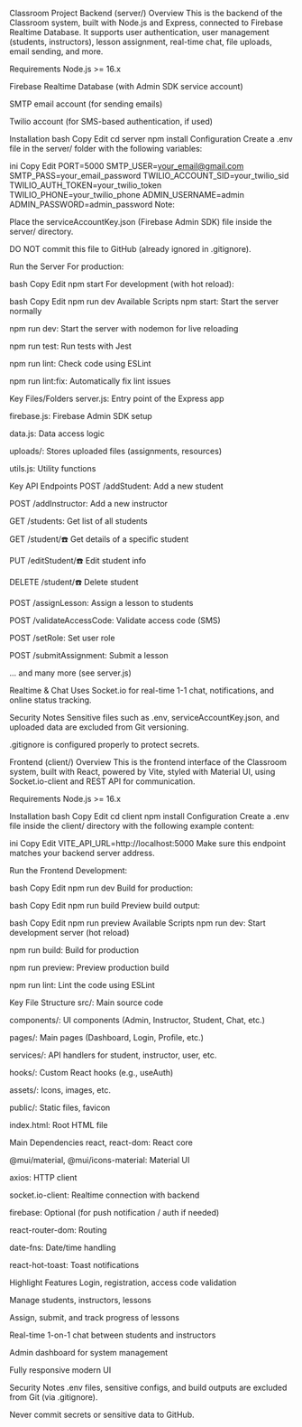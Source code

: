 Classroom Project
Backend (server/)
Overview
This is the backend of the Classroom system, built with Node.js and Express, connected to Firebase Realtime Database. It supports user authentication, user management (students, instructors), lesson assignment, real-time chat, file uploads, email sending, and more.

Requirements
Node.js >= 16.x

Firebase Realtime Database (with Admin SDK service account)

SMTP email account (for sending emails)

Twilio account (for SMS-based authentication, if used)

Installation
bash
Copy
Edit
cd server
npm install
Configuration
Create a .env file in the server/ folder with the following variables:

ini
Copy
Edit
PORT=5000
SMTP_USER=your_email@gmail.com
SMTP_PASS=your_email_password
TWILIO_ACCOUNT_SID=your_twilio_sid
TWILIO_AUTH_TOKEN=your_twilio_token
TWILIO_PHONE=your_twilio_phone
ADMIN_USERNAME=admin
ADMIN_PASSWORD=admin_password
Note:

Place the serviceAccountKey.json (Firebase Admin SDK) file inside the server/ directory.

DO NOT commit this file to GitHub (already ignored in .gitignore).

Run the Server
For production:

bash
Copy
Edit
npm start
For development (with hot reload):

bash
Copy
Edit
npm run dev
Available Scripts
npm start: Start the server normally

npm run dev: Start the server with nodemon for live reloading

npm run test: Run tests with Jest

npm run lint: Check code using ESLint

npm run lint:fix: Automatically fix lint issues

Key Files/Folders
server.js: Entry point of the Express app

firebase.js: Firebase Admin SDK setup

data.js: Data access logic

uploads/: Stores uploaded files (assignments, resources)

utils.js: Utility functions

Key API Endpoints
POST /addStudent: Add a new student

POST /addInstructor: Add a new instructor

GET /students: Get list of all students

GET /student/:phone: Get details of a specific student

PUT /editStudent/:phone: Edit student info

DELETE /student/:phone: Delete student

POST /assignLesson: Assign a lesson to students

POST /validateAccessCode: Validate access code (SMS)

POST /setRole: Set user role

POST /submitAssignment: Submit a lesson

... and many more (see server.js)

Realtime & Chat
Uses Socket.io for real-time 1-1 chat, notifications, and online status tracking.

Security Notes
Sensitive files such as .env, serviceAccountKey.json, and uploaded data are excluded from Git versioning.

.gitignore is configured properly to protect secrets.

Frontend (client/)
Overview
This is the frontend interface of the Classroom system, built with React, powered by Vite, styled with Material UI, using Socket.io-client and REST API for communication.

Requirements
Node.js >= 16.x

Installation
bash
Copy
Edit
cd client
npm install
Configuration
Create a .env file inside the client/ directory with the following example content:

ini
Copy
Edit
VITE_API_URL=http://localhost:5000
Make sure this endpoint matches your backend server address.

Run the Frontend
Development:

bash
Copy
Edit
npm run dev
Build for production:

bash
Copy
Edit
npm run build
Preview build output:

bash
Copy
Edit
npm run preview
Available Scripts
npm run dev: Start development server (hot reload)

npm run build: Build for production

npm run preview: Preview production build

npm run lint: Lint the code using ESLint

Key File Structure
src/: Main source code

components/: UI components (Admin, Instructor, Student, Chat, etc.)

pages/: Main pages (Dashboard, Login, Profile, etc.)

services/: API handlers for student, instructor, user, etc.

hooks/: Custom React hooks (e.g., useAuth)

assets/: Icons, images, etc.

public/: Static files, favicon

index.html: Root HTML file

Main Dependencies
react, react-dom: React core

@mui/material, @mui/icons-material: Material UI

axios: HTTP client

socket.io-client: Realtime connection with backend

firebase: Optional (for push notification / auth if needed)

react-router-dom: Routing

date-fns: Date/time handling

react-hot-toast: Toast notifications

Highlight Features
Login, registration, access code validation

Manage students, instructors, lessons

Assign, submit, and track progress of lessons

Real-time 1-on-1 chat between students and instructors

Admin dashboard for system management

Fully responsive modern UI

Security Notes
.env files, sensitive configs, and build outputs are excluded from Git (via .gitignore).

Never commit secrets or sensitive data to GitHub.